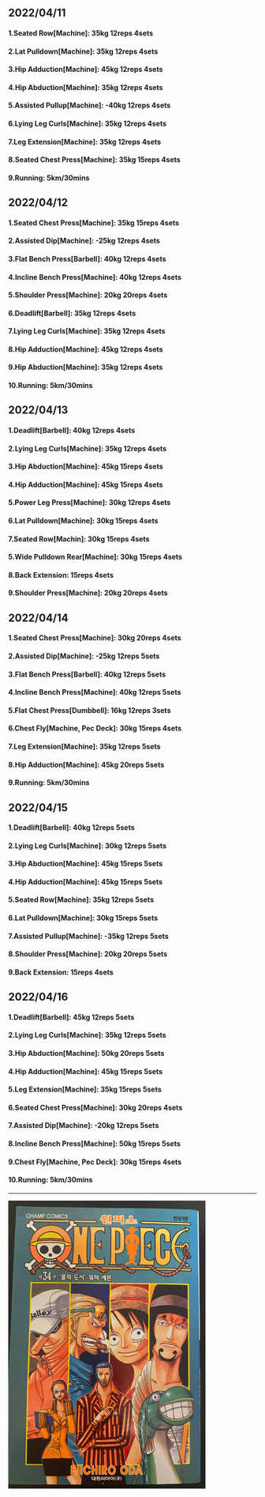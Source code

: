 ## 2022/04/11
#### 1.Seated Row\[Machine]: 35kg 12reps 4sets
#### 2.Lat Pulldown\[Machine\]: 35kg 12reps 4sets
#### 3.Hip Adduction\[Machine\]: 45kg 12reps 4sets
#### 4.Hip Abduction\[Machine\]: 35kg 12reps 4sets
#### 5.Assisted Pullup\[Machine\]: -40kg 12reps 4sets
#### 6.Lying Leg Curls\[Machine\]: 35kg 12reps 4sets
#### 7.Leg Extension\[Machine]: 35kg 12reps 4sets
#### 8.Seated Chest Press\[Machine\]: 35kg 15reps 4sets
#### 9.Running: 5km/30mins

## 2022/04/12
#### 1.Seated Chest Press\[Machine\]: 35kg 15reps 4sets
#### 2.Assisted Dip\[Machine\]: -25kg 12reps 4sets
#### 3.Flat Bench Press\[Barbell\]: 40kg 12reps 4sets
#### 4.Incline Bench Press\[Machine\]: 40kg 12reps 4sets 
#### 5.Shoulder Press\[Machine\]: 20kg 20reps 4sets
#### 6.Deadlift\[Barbell\]: 35kg 12reps 4sets
#### 7.Lying Leg Curls\[Machine\]: 35kg 12reps 4sets
#### 8.Hip Adduction\[Machine\]: 45kg 12reps 4sets
#### 9.Hip Abduction\[Machine\]: 35kg 12reps 4sets
#### 10.Running: 5km/30mins

## 2022/04/13
#### 1.Deadlift\[Barbell\]: 40kg 12reps 4sets
#### 2.Lying Leg Curls\[Machine\]: 35kg 12reps 4sets
#### 3.Hip Abduction\[Machine\]: 45kg 15reps 4sets
#### 4.Hip Adduction\[Machine\]: 45kg 15reps 4sets
#### 5.Power Leg Press\[Machine\]: 30kg 12reps 4sets
#### 6.Lat Pulldown\[Machine\]: 30kg 15reps 4sets
#### 7.Seated Row\[Machin]: 30kg 15reps 4sets
#### 5.Wide Pulldown Rear\[Machine\]: 30kg 15reps 4sets
#### 8.Back Extension: 15reps 4sets
#### 9.Shoulder Press\[Machine\]: 20kg 20reps 4sets

## 2022/04/14
#### 1.Seated Chest Press\[Machine\]: 30kg 20reps 4sets
#### 2.Assisted Dip\[Machine\]: -25kg 12reps 5sets
#### 3.Flat Bench Press\[Barbell\]: 40kg 12reps 5sets
#### 4.Incline Bench Press\[Machine\]: 40kg 12reps 5sets
#### 5.Flat Chest Press\[Dumbbell\]: 16kg 12reps 3sets
#### 6.Chest Fly\[Machine, Pec Deck\]: 30kg 15reps 4sets
#### 7.Leg Extension\[Machine]: 35kg 12reps 5sets
#### 8.Hip Adduction\[Machine\]: 45kg 20reps 5sets
#### 9.Running: 5km/30mins

## 2022/04/15
#### 1.Deadlift\[Barbell\]: 40kg 12reps 5sets
#### 2.Lying Leg Curls\[Machine\]: 30kg 12reps 5sets
#### 3.Hip Abduction\[Machine\]: 45kg 15reps 5sets
#### 4.Hip Adduction\[Machine\]: 45kg 15reps 5sets
#### 5.Seated Row\[Machine]: 35kg 12reps 5sets
#### 6.Lat Pulldown\[Machine\]: 30kg 15reps 5sets
#### 7.Assisted Pullup\[Machine\]: -35kg 12reps 5sets
#### 8.Shoulder Press\[Machine\]: 20kg 20reps 5sets
#### 9.Back Extension: 15reps 4sets

## 2022/04/16
#### 1.Deadlift\[Barbell\]: 45kg 12reps 5sets
#### 2.Lying Leg Curls\[Machine\]: 35kg 12reps 5sets
#### 3.Hip Abduction\[Machine\]: 50kg 20reps 5sets
#### 4.Hip Adduction\[Machine\]: 45kg 15reps 5sets
#### 5.Leg Extension\[Machine]: 35kg 15reps 5sets
#### 6.Seated Chest Press\[Machine\]: 30kg 20reps 4sets
#### 7.Assisted Dip\[Machine\]: -20kg 12reps 5sets
#### 8.Incline Bench Press\[Machine\]: 50kg 15reps 5sets
#### 9.Chest Fly\[Machine, Pec Deck\]: 30kg 15reps 4sets
#### 10.Running: 5km/30mins

---

<img src='./_resources/__034.png' width='400px' />
